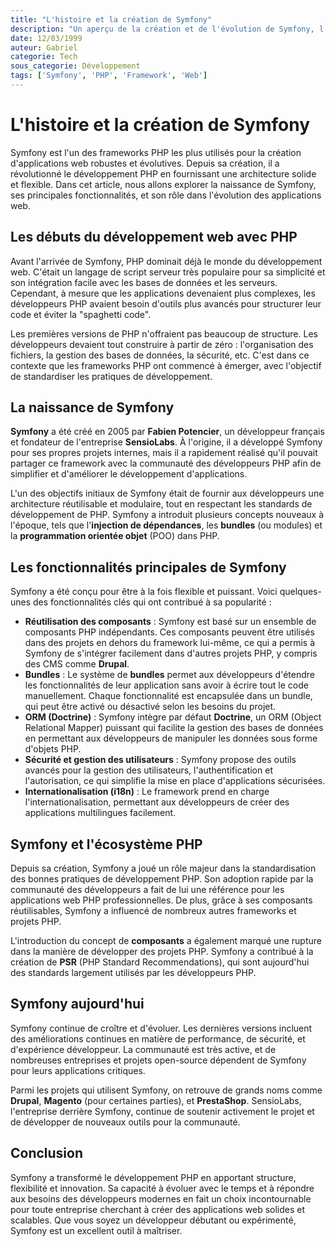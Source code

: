 ```yaml
---
title: "L'histoire et la création de Symfony"
description: "Un aperçu de la création et de l'évolution de Symfony, l'un des frameworks PHP les plus populaires."
date: 12/03/1999
auteur: Gabriel
categorie: Tech
sous_categorie: Développement
tags: ['Symfony', 'PHP', 'Framework', 'Web']
---
```


# L'histoire et la création de Symfony

Symfony est l'un des frameworks PHP les plus utilisés pour la création d'applications web robustes et évolutives. Depuis sa création, il a révolutionné le développement PHP en fournissant une architecture solide et flexible. Dans cet article, nous allons explorer la naissance de Symfony, ses principales fonctionnalités, et son rôle dans l'évolution des applications web.

## Les débuts du développement web avec PHP

Avant l'arrivée de Symfony, PHP dominait déjà le monde du développement web. C'était un langage de script serveur très populaire pour sa simplicité et son intégration facile avec les bases de données et les serveurs. Cependant, à mesure que les applications devenaient plus complexes, les développeurs PHP avaient besoin d'outils plus avancés pour structurer leur code et éviter la "spaghetti code".

Les premières versions de PHP n'offraient pas beaucoup de structure. Les développeurs devaient tout construire à partir de zéro : l'organisation des fichiers, la gestion des bases de données, la sécurité, etc. C'est dans ce contexte que les frameworks PHP ont commencé à émerger, avec l'objectif de standardiser les pratiques de développement.

## La naissance de Symfony

**Symfony** a été créé en 2005 par **Fabien Potencier**, un développeur français et fondateur de l'entreprise **SensioLabs**. À l'origine, il a développé Symfony pour ses propres projets internes, mais il a rapidement réalisé qu'il pouvait partager ce framework avec la communauté des développeurs PHP afin de simplifier et d'améliorer le développement d'applications.

L'un des objectifs initiaux de Symfony était de fournir aux développeurs une architecture réutilisable et modulaire, tout en respectant les standards de développement de PHP. Symfony a introduit plusieurs concepts nouveaux à l'époque, tels que l'**injection de dépendances**, les **bundles** (ou modules) et la **programmation orientée objet** (POO) dans PHP.

## Les fonctionnalités principales de Symfony

Symfony a été conçu pour être à la fois flexible et puissant. Voici quelques-unes des fonctionnalités clés qui ont contribué à sa popularité :

- **Réutilisation des composants** : Symfony est basé sur un ensemble de composants PHP indépendants. Ces composants peuvent être utilisés dans des projets en dehors du framework lui-même, ce qui a permis à Symfony de s'intégrer facilement dans d'autres projets PHP, y compris des CMS comme **Drupal**.
- **Bundles** : Le système de **bundles** permet aux développeurs d'étendre les fonctionnalités de leur application sans avoir à écrire tout le code manuellement. Chaque fonctionnalité est encapsulée dans un bundle, qui peut être activé ou désactivé selon les besoins du projet.
- **ORM (Doctrine)** : Symfony intègre par défaut **Doctrine**, un ORM (Object Relational Mapper) puissant qui facilite la gestion des bases de données en permettant aux développeurs de manipuler les données sous forme d'objets PHP.
- **Sécurité et gestion des utilisateurs** : Symfony propose des outils avancés pour la gestion des utilisateurs, l'authentification et l'autorisation, ce qui simplifie la mise en place d'applications sécurisées.
- **Internationalisation (i18n)** : Le framework prend en charge l'internationalisation, permettant aux développeurs de créer des applications multilingues facilement.

## Symfony et l'écosystème PHP

Depuis sa création, Symfony a joué un rôle majeur dans la standardisation des bonnes pratiques de développement PHP. Son adoption rapide par la communauté des développeurs a fait de lui une référence pour les applications web PHP professionnelles. De plus, grâce à ses composants réutilisables, Symfony a influencé de nombreux autres frameworks et projets PHP.

L'introduction du concept de **composants** a également marqué une rupture dans la manière de développer des projets PHP. Symfony a contribué à la création de **PSR** (PHP Standard Recommendations), qui sont aujourd'hui des standards largement utilisés par les développeurs PHP.

## Symfony aujourd'hui

Symfony continue de croître et d'évoluer. Les dernières versions incluent des améliorations continues en matière de performance, de sécurité, et d'expérience développeur. La communauté est très active, et de nombreuses entreprises et projets open-source dépendent de Symfony pour leurs applications critiques.

Parmi les projets qui utilisent Symfony, on retrouve de grands noms comme **Drupal**, **Magento** (pour certaines parties), et **PrestaShop**. SensioLabs, l'entreprise derrière Symfony, continue de soutenir activement le projet et de développer de nouveaux outils pour la communauté.

## Conclusion

Symfony a transformé le développement PHP en apportant structure, flexibilité et innovation. Sa capacité à évoluer avec le temps et à répondre aux besoins des développeurs modernes en fait un choix incontournable pour toute entreprise cherchant à créer des applications web solides et scalables. Que vous soyez un développeur débutant ou expérimenté, Symfony est un excellent outil à maîtriser.

